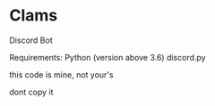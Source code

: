 # Clams

Discord Bot

Requirements:
    Python (version above 3.6)
    discord.py

this code is mine, not your's

dont copy it
